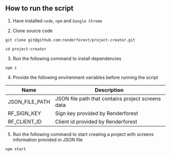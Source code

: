 ## How to run the script

1. Have installed `node`, `npm` and `Google Chrome`

2. Clone source code

```
git clone git@github.com:renderforest/project-creator.git

cd project-creator
```

3. Run the following command to install dependencies

```
npm i
```

4. Provide the following envirenment variables before running the script

| Name               | Description                                       |
|--------------------|---------------------------------------------------|
| JSON_FILE_PATH     | JSON file path that contains project screens data |
| RF_SIGN_KEY        | Sign key provided by Renderforest                 |
| RF_CLIENT_ID       | Client id provided by Renderforest                |

5. Run the following command to start creating a project with screens information provided in JSON file

```
npm start
```